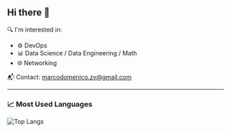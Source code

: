 ## Hi there 👋

🔍 I'm interested in:
- ⚙️ DevOps
- 📊 Data Science / Data Engineering / Math
- 🌐 Networking

📬 Contact: [marcodomenico.zv@gmail.com](mailto:marcodomenico.zv@gmail.com)

---

### 📈 Most Used Languages

![Top Langs](https://github-readme-stats.vercel.app/api/top-langs/?username=Marrrco7&layout=compact&theme=dark)
